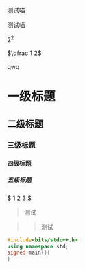 测试喵

测试喵

$2^2$

$\dfrac 1 2$

$\text{qwq}$

# 一级标题
## 二级标题
### 三级标题
#### 四级标题
##### 五级标题

$ 1 2 3 $

> 测试

> > 测试

```cpp
#include<bits/stdc++.h>
using namespace std;
signed main(){
}
```